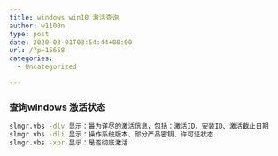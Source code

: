 ```yaml
---
title: windows win10 激活查询
author: w1100n
type: post
date: 2020-03-01T03:54:44+00:00
url: /?p=15658
categories:
  - Uncategorized

---
```

### 查询windows 激活状态

```bash
slmgr.vbs -dlv 显示：最为详尽的激活信息，包括：激活ID、安装ID、激活截止日期
slmgr.vbs -dli 显示：操作系统版本、部分产品密钥、许可证状态
slmgr.vbs -xpr 显示：是否彻底激活
```